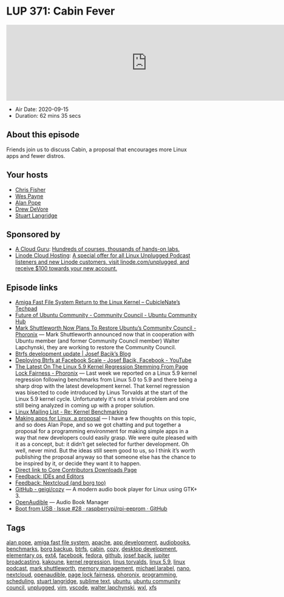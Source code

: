# LUP 371: Cabin Fever

<iframe src="https://player.fireside.fm/v2/RUkczH-V+hU1YHmCt?theme=dark" width="740" height="200" frameborder="0" scrolling="no"></iframe>

* Air Date: 2020-09-15
* Duration: 62 mins 35 secs

## About this episode

Friends join us to discuss Cabin, a proposal that encourages more Linux apps and fewer distros.

## Your hosts
* [Chris Fisher](https://linuxunplugged.com/hosts/chrislas)
* [Wes Payne](https://linuxunplugged.com/hosts/wes)
* [Alan Pope](https://linuxunplugged.com/guests/alanpope)
* [Drew DeVore](https://linuxunplugged.com/guests/drewdevore)
* [Stuart Langridge](https://linuxunplugged.com/guests/stuartlangridge)

## Sponsored by

  * [A Cloud Guru](https://acloudguru.com): [Hundreds of courses, thousands of hands-on labs.](https://acloudguru.com)
  * [Linode Cloud Hosting](https://linode.com/unplugged): [A special offer for all Linux Unplugged Podcast listeners and new Linode customers, visit linode.com/unplugged, and receive $100 towards your new account. ](https://linode.com/unplugged)



## Episode links

  * [Amiga Fast File System Return to the Linux Kernel – CubicleNate’s Techpad](https://cubiclenate.com/2020/09/09/amiga-fast-file-system-return-to-the-linux-kernel/ "Amiga Fast File System Return to the Linux Kernel – CubicleNate’s Techpad")
  * [Future of Ubuntu Community - Community Council - Ubuntu Community Hub](https://discourse.ubuntu.com/t/future-of-ubuntu-community/17593/28 "Future of Ubuntu Community - Community Council - Ubuntu Community Hub")
  * [Mark Shuttleworth Now Plans To Restore Ubuntu’s Community Council - Phoronix](https://www.phoronix.com/scan.php?page=news_item&px=Ubuntu-Community-Council-2020 "Mark Shuttleworth Now Plans To Restore Ubuntu’s Community Council - Phoronix") — Mark Shuttleworth announced now that in cooperation with Ubuntu member (and former Community Council member) Walter Lapchynski, they are working to restore the Community Council. 
  * [Btrfs development update | Josef Bacik’s Blog](https://josefbacik.github.io/kernel/btrfs/2020/09/11/btrfs-update.html "Btrfs development update | Josef Bacik’s Blog")
  * [Deploying Btrfs at Facebook Scale - Josef Bacik, Facebook - YouTube](https://www.youtube.com/watch?v=U7gXR2L05IU "Deploying Btrfs at Facebook Scale - Josef Bacik, Facebook - YouTube")
  * [The Latest On The Linux 5.9 Kernel Regression Stemming From Page Lock Fairness - Phoronix](https://www.phoronix.com/scan.php?page=article&item=linux-59-fairness&num=1 "The Latest On The Linux 5.9 Kernel Regression Stemming From Page Lock Fairness - Phoronix") — Last week we reported on a Linux 5.9 kernel regression following benchmarks from Linux 5.0 to 5.9 and there being a sharp drop with the latest development kernel. That kernel regression was bisected to code introduced by Linus Torvalds at the start of the Linux 5.9 kernel cycle. Unfortunately it's not a trivial problem and one still being analyzed in coming up with a proper solution.
  * [Linux Mailing List - Re: Kernel Benchmarking](https://marc.info/?l=linux-ext4&m=159993360729335&w=2 "Linux Mailing List - Re: Kernel Benchmarking")
  * [Making apps for Linux, a proposal](https://www.kryogenix.org/days/2020/09/04/making-apps-for-linux-a-proposal/ "Making apps for Linux, a proposal") — I have a few thoughts on this topic, and so does Alan Pope, and so we got chatting and put together a proposal for a programming environment for making simple apps in a way that new developers could easily grasp. We were quite pleased with it as a concept, but: it didn’t get selected for further development. Oh well, never mind. But the ideas still seem good to us, so I think it’s worth publishing the proposal anyway so that someone else has the chance to be inspired by it, or decide they want it to happen.
  * [Direct link to Core Contributors Downloads Page](https://jupitersignal.memberful.com/account/downloads "Direct link to Core Contributors Downloads Page")
  * [Feedback: IDEs and Editors](https://slexy.org/view/s2DSRnc1EC "Feedback: IDEs and Editors")
  * [Feedback: Nextcloud (and borg too)](https://slexy.org/view/s2xL4418l3 "Feedback: Nextcloud \(and borg too\)")
  * [GitHub - geigi/cozy](https://github.com/geigi/cozy "GitHub - geigi/cozy") — A modern audio book player for Linux using GTK+ 3.
  * [OpenAudible](https://openaudible.org/ "OpenAudible") — Audio Book Manager
  * [Boot from USB · Issue #28 · raspberrypi/rpi-eeprom · GitHub](https://github.com/raspberrypi/rpi-eeprom/issues/28 "Boot from USB · Issue #28 · raspberrypi/rpi-eeprom · GitHub")



## Tags

[alan pope](https://linuxunplugged.com/tags/alan%20pope), [amiga fast file system](https://linuxunplugged.com/tags/amiga%20fast%20file%20system), [apache](https://linuxunplugged.com/tags/apache), [app development](https://linuxunplugged.com/tags/app%20development), [audiobooks](https://linuxunplugged.com/tags/audiobooks), [benchmarks](https://linuxunplugged.com/tags/benchmarks), [borg backup](https://linuxunplugged.com/tags/borg%20backup), [btrfs](https://linuxunplugged.com/tags/btrfs), [cabin](https://linuxunplugged.com/tags/cabin), [cozy](https://linuxunplugged.com/tags/cozy), [desktop development](https://linuxunplugged.com/tags/desktop%20development), [elementary os](https://linuxunplugged.com/tags/elementary%20os), [ext4](https://linuxunplugged.com/tags/ext4), [facebook](https://linuxunplugged.com/tags/facebook), [fedora](https://linuxunplugged.com/tags/fedora), [github](https://linuxunplugged.com/tags/github), [josef bacik](https://linuxunplugged.com/tags/josef%20bacik), [jupiter broadcasting](https://linuxunplugged.com/tags/jupiter%20broadcasting), [kakoune](https://linuxunplugged.com/tags/kakoune), [kernel regression](https://linuxunplugged.com/tags/kernel%20regression), [linus torvalds](https://linuxunplugged.com/tags/linus%20torvalds), [linux 5.9](https://linuxunplugged.com/tags/linux%205.9), [linux podcast](https://linuxunplugged.com/tags/linux%20podcast), [mark shuttleworth](https://linuxunplugged.com/tags/mark%20shuttleworth), [memory management](https://linuxunplugged.com/tags/memory%20management), [michael larabel](https://linuxunplugged.com/tags/michael%20larabel), [nano](https://linuxunplugged.com/tags/nano), [nextcloud](https://linuxunplugged.com/tags/nextcloud), [openaudible](https://linuxunplugged.com/tags/openaudible), [page lock fairness](https://linuxunplugged.com/tags/page%20lock%20fairness), [phoronix](https://linuxunplugged.com/tags/phoronix), [programming](https://linuxunplugged.com/tags/programming), [scheduling](https://linuxunplugged.com/tags/scheduling), [stuart langridge](https://linuxunplugged.com/tags/stuart%20langridge), [sublime text](https://linuxunplugged.com/tags/sublime%20text), [ubuntu](https://linuxunplugged.com/tags/ubuntu), [ubuntu community council](https://linuxunplugged.com/tags/ubuntu%20community%20council), [unplugged](https://linuxunplugged.com/tags/unplugged), [vim](https://linuxunplugged.com/tags/vim), [vscode](https://linuxunplugged.com/tags/vscode), [walter lapchynski](https://linuxunplugged.com/tags/walter%20lapchynski), [wxl](https://linuxunplugged.com/tags/wxl), [xfs](https://linuxunplugged.com/tags/xfs)